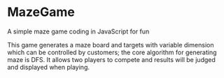 MazeGame
========

A simple maze game coding in JavaScript for fun 

This game generates a maze board and targets with variable dimension which can be controlled by customers; the core algorithm for generating maze is DFS. It allows two players to compete and results will be judged and displayed when playing.
